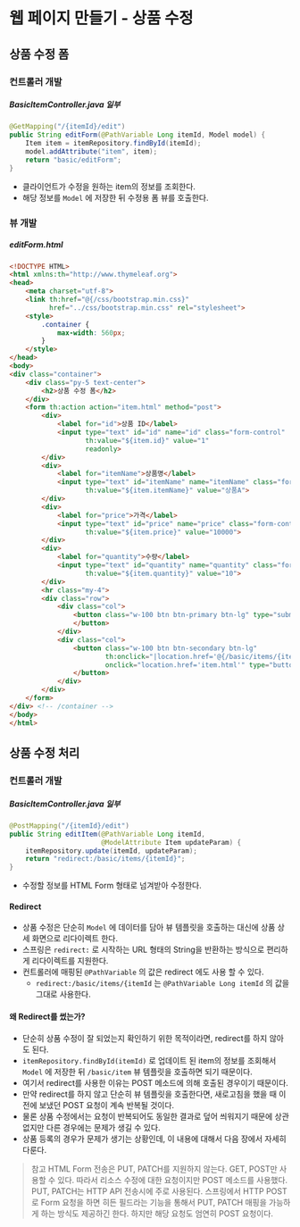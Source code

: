 # 웹 페이지 만들기 - 상품 수정

## 상품 수정 폼
### 컨트롤러 개발
##### BasicItemController.java 일부
```Java
@GetMapping("/{itemId}/edit")
public String editForm(@PathVariable Long itemId, Model model) {
	Item item = itemRepository.findById(itemId);
	model.addAttribute("item", item);
	return "basic/editForm";
}
```
- 클라이언트가 수정을 원하는 item의 정보를 조회한다.
- 해당 정보를 `Model` 에 저장한 뒤 수정용 폼 뷰를 호출한다.

### 뷰 개발
##### editForm.html
```HTML
<!DOCTYPE HTML>
<html xmlns:th="http://www.thymeleaf.org">
<head>
    <meta charset="utf-8">
    <link th:href="@{/css/bootstrap.min.css}"
          href="../css/bootstrap.min.css" rel="stylesheet">
    <style>
        .container {
            max-width: 560px;
        }
    </style>
</head>
<body>
<div class="container">
    <div class="py-5 text-center">
        <h2>상품 수정 폼</h2>
    </div>
    <form th:action action="item.html" method="post">
        <div>
            <label for="id">상품 ID</label>
            <input type="text" id="id" name="id" class="form-control"
                   th:value="${item.id}" value="1"
                   readonly>
        </div>
        <div>
            <label for="itemName">상품명</label>
            <input type="text" id="itemName" name="itemName" class="form-control"
                   th:value="${item.itemName}" value="상품A">
        </div>
        <div>
            <label for="price">가격</label>
            <input type="text" id="price" name="price" class="form-control"
                   th:value="${item.price}" value="10000">
        </div>
        <div>
            <label for="quantity">수량</label>
            <input type="text" id="quantity" name="quantity" class="form-control"
                   th:value="${item.quantity}" value="10">
        </div>
        <hr class="my-4">
        <div class="row">
            <div class="col">
                <button class="w-100 btn btn-primary btn-lg" type="submit">저장
                </button>
            </div>
            <div class="col">
                <button class="w-100 btn btn-secondary btn-lg"
                        th:onclick="|location.href='@{/basic/items/{itemId}(itemId=${item.id})}'|"
                        onclick="location.href='item.html'" type="button">취소
                </button>
            </div>
        </div>
    </form>
</div> <!-- /container -->
</body>
</html>
```


## 상품 수정 처리
### 컨트롤러 개발
##### BasicItemController.java 일부
```Java
@PostMapping("/{itemId}/edit")
public String editItem(@PathVariable Long itemId,
					   @ModelAttribute Item updateParam) {
	itemRepository.update(itemId, updateParam);
	return "redirect:/basic/items/{itemId}";
}
```
- 수정할 정보를 HTML Form 형태로 넘겨받아 수정한다.

#### Redirect
- 상품 수정은 단순히 `Model` 에 데이터를 담아 뷰 템플릿을 호출하는 대신에 상품 상세 화면으로 리다이렉트 한다.
- 스프링은 `redirect:` 로 시작하는 URL 형태의 String을 반환하는 방식으로 편리하게 리다이렉트를 지원한다.
- 컨트롤러에 매핑된 `@PathVariable` 의 값은 redirect 에도 사용 할 수 있다.
	- `redirect:/basic/items/{itemId` 는 `@PathVariable Long itemId` 의 값을 그대로 사용한다.

#### 왜 Redirect를 썼는가?
- 단순히 상품 수정이 잘 되었는지 확인하기 위한 목적이라면, redirect를 하지 않아도 된다.
- `itemRepository.findById(itemId)` 로 업데이트 된 item의 정보를 조회해서 `Model` 에 저장한 뒤 `/basic/item` 뷰 템플릿을 호출하면 되기 때문이다.
- 여기서 redirect를 사용한 이유는 POST 메소드에 의해 호출된 경우이기 때문이다.
- 만약 redirect를 하지 않고 단순히 뷰 템플릿을 호출한다면, 새로고침을 했을 때 이전에 보냈던 POST 요청이 계속 반복될 것이다.
- 물론 상품 수정에서는 요청이 반복되어도 동일한 결과로 덮어 씌워지기 때문에 상관 없지만 다른 경우에는 문제가 생길 수 있다.
- 상품 등록의 경우가 문제가 생기는 상황인데, 이 내용에 대해서 다음 장에서 자세히 다룬다.


>참고
>HTML Form 전송은 PUT, PATCH를 지원하지 않는다. GET, POST만 사용할 수 있다. 따라서 리소스 수정에 대한 요청이지만 POST 메소드를 사용했다. PUT, PATCH는 HTTP API 전송시에 주로 사용된다.
>스프링에서 HTTP POST로 Form 요청을 하면 히든 필드라는 기능을 통해서 PUT, PATCH 매핑을 가능하게 하는 방식도 제공하긴 한다. 하지만 해당 요청도 엄연히 POST 요청이다.